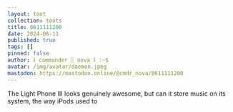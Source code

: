 ```yaml
---
layout: toot
collection: toots
title: 0611111200
date: 2024-06-11
published: true
tags: []
pinned: false
author: ⸸ commander ░ nova ⸸ :~$
avatar: /img/avatar/daemon.jpeg
mastodon: https://mastodon.online/@cmdr_nova/0611111200
---
```


The Light Phone III looks genuinely awesome, but can it store music on its system, the way iPods used to
